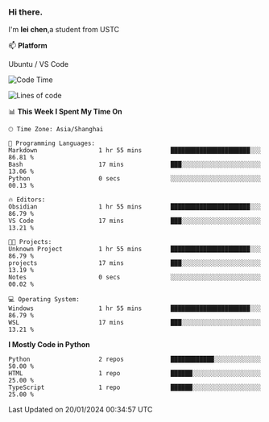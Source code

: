 ### Hi there.
I'm **lei chen**,a student from USTC

📫 **Platform**

Ubuntu / VS Code

<!--START_SECTION:waka-->
![Code Time](http://img.shields.io/badge/Code%20Time-158%20hrs%2054%20mins-blue)

![Lines of code](https://img.shields.io/badge/From%20Hello%20World%20I%27ve%20Written-12.0%20thousand%20lines%20of%20code-blue)

📊 **This Week I Spent My Time On** 

```text
🕑︎ Time Zone: Asia/Shanghai

💬 Programming Languages: 
Markdown                 1 hr 55 mins        ██████████████████████░░░   86.81 % 
Bash                     17 mins             ███░░░░░░░░░░░░░░░░░░░░░░   13.06 % 
Python                   0 secs              ░░░░░░░░░░░░░░░░░░░░░░░░░   00.13 % 

🔥 Editors: 
Obsidian                 1 hr 55 mins        ██████████████████████░░░   86.79 % 
VS Code                  17 mins             ███░░░░░░░░░░░░░░░░░░░░░░   13.21 % 

🐱‍💻 Projects: 
Unknown Project          1 hr 55 mins        ██████████████████████░░░   86.79 % 
projects                 17 mins             ███░░░░░░░░░░░░░░░░░░░░░░   13.19 % 
Notes                    0 secs              ░░░░░░░░░░░░░░░░░░░░░░░░░   00.02 % 

💻 Operating System: 
Windows                  1 hr 55 mins        ██████████████████████░░░   86.79 % 
WSL                      17 mins             ███░░░░░░░░░░░░░░░░░░░░░░   13.21 % 
```

**I Mostly Code in Python** 

```text
Python                   2 repos             ████████████░░░░░░░░░░░░░   50.00 % 
HTML                     1 repo              ██████░░░░░░░░░░░░░░░░░░░   25.00 % 
TypeScript               1 repo              ██████░░░░░░░░░░░░░░░░░░░   25.00 % 
```




 Last Updated on 20/01/2024 00:34:57 UTC
<!--END_SECTION:waka-->
